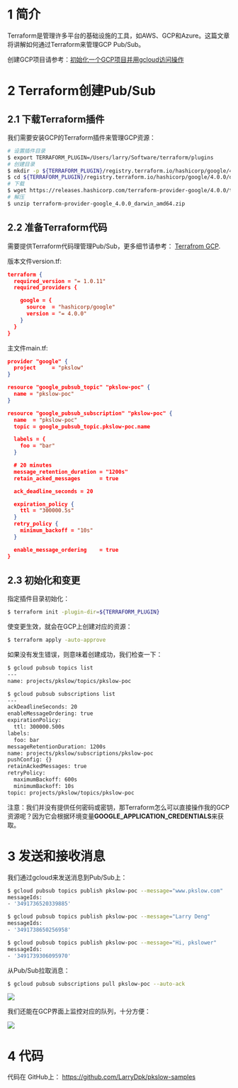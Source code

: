 # 1 简介

Terraform是管理许多平台的基础设施的工具，如AWS、GCP和Azure。这篇文章将讲解如何通过Terraform来管理GCP Pub/Sub。

创建GCP项目请参考：[初始化一个GCP项目并用gcloud访问操作](https://www.pkslow.com/archives/init-gcp-sdk)



# 2 Terraform创建Pub/Sub

## 2.1 下载Terraform插件

我们需要安装GCP的Terraform插件来管理GCP资源：

```bash
# 设置插件目录
$ export TERRAFORM_PLUGIN=/Users/larry/Software/terraform/plugins
# 创建目录
$ mkdir -p ${TERRAFORM_PLUGIN}/registry.terraform.io/hashicorp/google/4.0.0/darwin_amd64
$ cd ${TERRAFORM_PLUGIN}/registry.terraform.io/hashicorp/google/4.0.0/darwin_amd64
# 下载
$ wget https://releases.hashicorp.com/terraform-provider-google/4.0.0/terraform-provider-google_4.0.0_darwin_amd64.zip
# 解压
$ unzip terraform-provider-google_4.0.0_darwin_amd64.zip
```



## 2.2 准备Terraform代码

需要提供Terraform代码理管理Pub/Sub，更多细节请参考： [Terrafrom GCP](https://registry.terraform.io/providers/hashicorp/google/latest/docs/resources/pubsub_subscription).



版本文件version.tf:

```json
terraform {
  required_version = "= 1.0.11"
  required_providers {

    google = {
      source  = "hashicorp/google"
      version = "= 4.0.0"
    }
  }
}
```



主文件main.tf:

```json
provider "google" {
  project     = "pkslow"
}

resource "google_pubsub_topic" "pkslow-poc" {
  name = "pkslow-poc"
}

resource "google_pubsub_subscription" "pkslow-poc" {
  name  = "pkslow-poc"
  topic = google_pubsub_topic.pkslow-poc.name

  labels = {
    foo = "bar"
  }

  # 20 minutes
  message_retention_duration = "1200s"
  retain_acked_messages      = true

  ack_deadline_seconds = 20

  expiration_policy {
    ttl = "300000.5s"
  }
  retry_policy {
    minimum_backoff = "10s"
  }

  enable_message_ordering    = true
}
```



## 2.3 初始化和变更

指定插件目录初始化：

```bash
$ terraform init -plugin-dir=${TERRAFORM_PLUGIN}
```



使变更生效，就会在GCP上创建对应的资源：

```bash
$ terraform apply -auto-approve
```



如果没有发生错误，则意味着创建成功，我们检查一下：

```bash
$ gcloud pubsub topics list
---
name: projects/pkslow/topics/pkslow-poc

$ gcloud pubsub subscriptions list
---
ackDeadlineSeconds: 20
enableMessageOrdering: true
expirationPolicy:
  ttl: 300000.500s
labels:
  foo: bar
messageRetentionDuration: 1200s
name: projects/pkslow/subscriptions/pkslow-poc
pushConfig: {}
retainAckedMessages: true
retryPolicy:
  maximumBackoff: 600s
  minimumBackoff: 10s
topic: projects/pkslow/topics/pkslow-poc
```



注意：我们并没有提供任何密码或密钥，那Terraform怎么可以直接操作我的GCP资源呢？因为它会根据环境变量**GOOGLE_APPLICATION_CREDENTIALS**来获取。



# 3 发送和接收消息

我们通过gcloud来发送消息到Pub/Sub上：

```bash
$ gcloud pubsub topics publish pkslow-poc --message="www.pkslow.com"
messageIds:
- '3491736520339885'

$ gcloud pubsub topics publish pkslow-poc --message="Larry Deng"
messageIds:
- '3491738650256958'

$ gcloud pubsub topics publish pkslow-poc --message="Hi, pkslower"
messageIds:
- '3491739306095970'
```



从Pub/Sub拉取消息：

```bash
$ gcloud pubsub subscriptions pull pkslow-poc --auto-ack
```



![](https://pkslow.oss-cn-shenzhen.aliyuncs.com/images/2021/11/terraform-gcp-pubsub.pull.png)



我们还能在GCP界面上监控对应的队列，十分方便：

![](https://pkslow.oss-cn-shenzhen.aliyuncs.com/images/2021/11/terraform-gcp-pubsub.console-pub.png)



# 4 代码

代码在 GitHub上： https://github.com/LarryDpk/pkslow-samples

